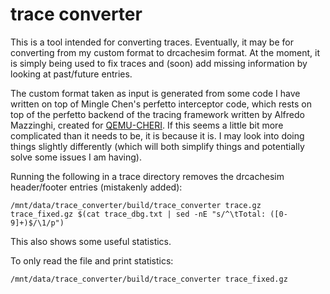 # trace converter

This is a tool intended for converting traces.
Eventually, it may be for converting from my custom format to drcachesim format.
At the moment, it is simply being used to fix traces and (soon) add missing information by looking at past/future entries.

The custom format taken as input is generated from some code I have written on top of Mingle Chen's perfetto interceptor code, which rests on top of the perfetto backend of the tracing framework written by Alfredo Mazzinghi, created for [QEMU-CHERI](https://github.com/CTSRD-CHERI/qemu). If this seems a little bit more complicated than it needs to be, it is because it is. I may look into doing things slightly differently (which will both simplify things and potentially solve some issues I am having).

Running the following in a trace directory removes the drcachesim header/footer entries (mistakenly added):
```
/mnt/data/trace_converter/build/trace_converter trace.gz trace_fixed.gz $(cat trace_dbg.txt | sed -nE "s/^\tTotal: ([0-9]+)$/\1/p")
```
This also shows some useful statistics.

To only read the file and print statistics:
```
/mnt/data/trace_converter/build/trace_converter trace_fixed.gz
```
